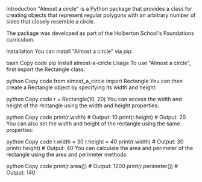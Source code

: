 Introduction
"Almost a circle" is a Python package that provides a class for creating objects that represent regular polygons with an arbitrary number of sides that closely resemble a circle.

The package was developed as part of the Holberton School's Foundations curriculum.

Installation
You can install "Almost a circle" via pip:

bash
Copy code
pip install almost-a-circle
Usage
To use "Almost a circle", first import the Rectangle class:

python
Copy code
from almost_a_circle import Rectangle
You can then create a Rectangle object by specifying its width and height:

python
Copy code
r = Rectangle(10, 20)
You can access the width and height of the rectangle using the width and height properties:

python
Copy code
print(r.width)  # Output: 10
print(r.height) # Output: 20
You can also set the width and height of the rectangle using the same properties:

python
Copy code
r.width = 30
r.height = 40
print(r.width)  # Output: 30
print(r.height) # Output: 40
You can calculate the area and perimeter of the rectangle using the area and perimeter methods:

python
Copy code
print(r.area())      # Output: 1200
print(r.perimeter()) # Output: 140

